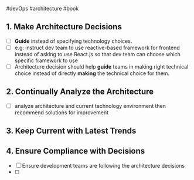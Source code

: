#devOps #architecture #book 

## 1. Make Architecture Decisions
- [ ] **Guide** instead of specifying technology choices.
- [ ] e.g: instruct dev team to use reactive-based framework for frontend instead of asking to use React.js so that dev team can choose which specific framework to use
- [ ] Architecture decision should help **guide** teams in making right technical choice instead of directly **making** the technical choice for them.

## 2. Continually Analyze the Architecture
- [ ] analyze architecture and current technology environment then recommend solutions for improvement

## 3. Keep Current with Latest Trends

## 4. Ensure Compliance with Decisions
- [ ] Ensure development teams are following the architecture decisions
- [ ] 